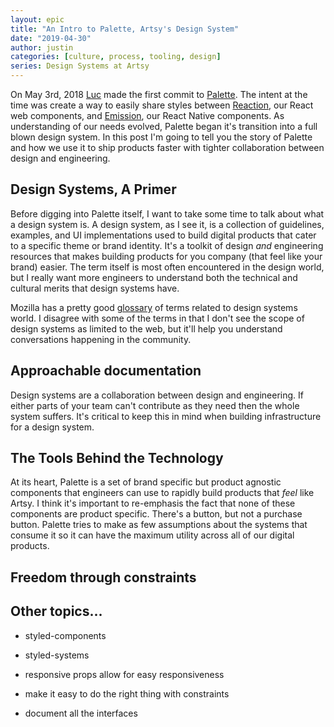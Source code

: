 ```yaml
---
layout: epic
title: "An Intro to Palette, Artsy's Design System"
date: "2019-04-30"
author: justin
categories: [culture, process, tooling, design]
series: Design Systems at Artsy
---
```


On May 3rd, 2018 [Luc]() made the first commit to [Palette](). The intent at the time was create a way to easily
share styles between [Reaction](), our React web components, and [Emission](), our React Native components. As
understanding of our needs evolved, Palette began it's transition into a full blown design system. In this post I'm
going to tell you the story of Palette and how we use it to ship products faster with tighter collaboration between
design and engineering.

<!-- more -->

## Design Systems, A Primer

Before digging into Palette itself, I want to take some time to talk about what a design system is. A design
system, as I see it, is a collection of guidelines, examples, and UI implementations used to build digital products
that cater to a specific theme or brand identity. It's a toolkit of design _and_ engineering resources that makes
building products for you company (that feel like your brand) easier. The term itself is most often encountered in
the design world, but I really want more engineers to understand both the technical and cultural merits that design
systems have.

Mozilla has a pretty good [glossary](https://mozilla.github.io/styleguide/resources/glossary.html) of terms related
to design systems world. I disagree with some of the terms in that I don't see the scope of design systems as
limited to the web, but it'll help you understand conversations happening in the community.

## Approachable documentation

Design systems are a collaboration between design and engineering. If either parts of your team can't contribute as
they need then the whole system suffers. It's critical to keep this in mind when building infrastructure for a
design system.

## The Tools Behind the Technology

At its heart, Palette is a set of brand specific but product agnostic components that engineers can use to rapidly
build products that _feel_ like Artsy. I think it's important to re-emphasis the fact that none of these components
are product specific. There's a button, but not a purchase button. Palette tries to make as few assumptions about
the systems that consume it so it can have the maximum utility across all of our digital products.

## Freedom through constraints

## Other topics...

- styled-components
- styled-systems

- responsive props allow for easy responsiveness
- make it easy to do the right thing with constraints
- document all the interfaces
